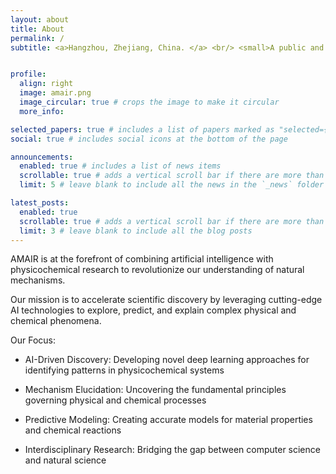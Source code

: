```yaml
---
layout: about
title: About
permalink: /
subtitle: <a>Hangzhou, Zhejiang, China. </a> <br/> <small>A public and non-profit research organization, 2024.</small>


profile:
  align: right
  image: amair.png
  image_circular: true # crops the image to make it circular
  more_info: 

selected_papers: true # includes a list of papers marked as "selected={true}"
social: true # includes social icons at the bottom of the page

announcements:
  enabled: true # includes a list of news items
  scrollable: true # adds a vertical scroll bar if there are more than 3 news items
  limit: 5 # leave blank to include all the news in the `_news` folder

latest_posts:
  enabled: true
  scrollable: true # adds a vertical scroll bar if there are more than 3 new posts items
  limit: 3 # leave blank to include all the blog posts
---
```


AMAIR is at the forefront of combining artificial intelligence with physicochemical research to revolutionize our understanding of natural mechanisms. 

Our mission is to accelerate scientific discovery by leveraging cutting-edge AI technologies to explore, predict, and explain complex physical and chemical phenomena.

Our Focus:

- AI-Driven Discovery: Developing novel deep learning approaches for identifying patterns in physicochemical systems

- Mechanism Elucidation: Uncovering the fundamental principles governing physical and chemical processes

- Predictive Modeling: Creating accurate models for material properties and chemical reactions

- Interdisciplinary Research: Bridging the gap between computer science and natural science